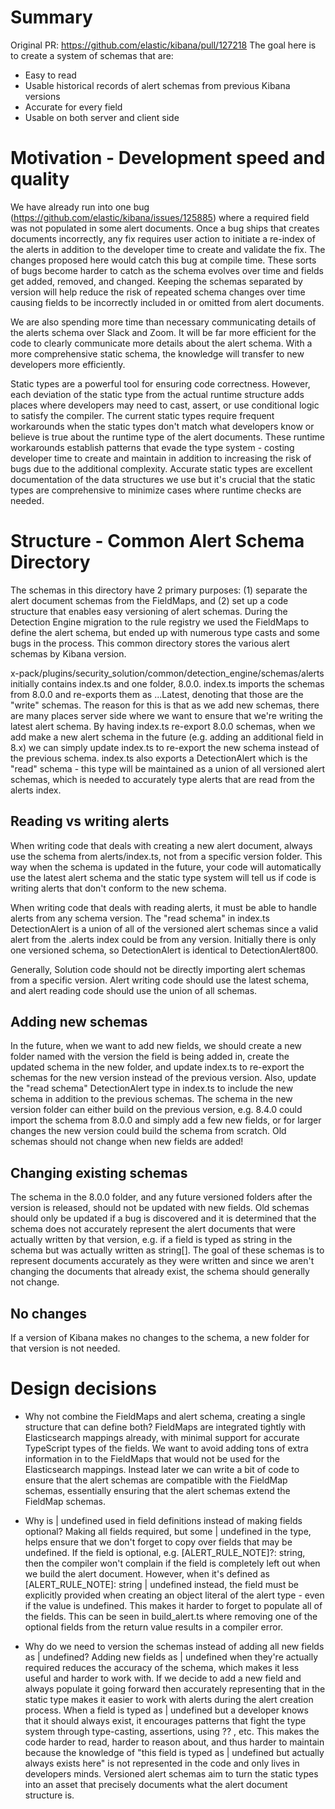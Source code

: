 # Summary

Original PR: https://github.com/elastic/kibana/pull/127218
The goal here is to create a system of schemas that are:

- Easy to read
- Usable historical records of alert schemas from previous Kibana versions
- Accurate for every field
- Usable on both server and client side

# Motivation - Development speed and quality

We have already run into one bug (https://github.com/elastic/kibana/issues/125885) where a required field was not populated in some alert documents. Once a bug ships that creates documents incorrectly, any fix requires user action to initiate a re-index of the alerts in addition to the developer time to create and validate the fix. The changes proposed here would catch this bug at compile time. These sorts of bugs become harder to catch as the schema evolves over time and fields get added, removed, and changed. Keeping the schemas separated by version will help reduce the risk of repeated schema changes over time causing fields to be incorrectly included in or omitted from alert documents.

We are also spending more time than necessary communicating details of the alerts schema over Slack and Zoom. It will be far more efficient for the code to clearly communicate more details about the alert schema. With a more comprehensive static schema, the knowledge will transfer to new developers more efficiently.

Static types are a powerful tool for ensuring code correctness. However, each deviation of the static type from the actual runtime structure adds places where developers may need to cast, assert, or use conditional logic to satisfy the compiler. The current static types require frequent workarounds when the static types don't match what developers know or believe is true about the runtime type of the alert documents. These runtime workarounds establish patterns that evade the type system - costing developer time to create and maintain in addition to increasing the risk of bugs due to the additional complexity. Accurate static types are excellent documentation of the data structures we use but it's crucial that the static types are comprehensive to minimize cases where runtime checks are needed.

# Structure - Common Alert Schema Directory

The schemas in this directory have 2 primary purposes: (1) separate the alert document schemas from the FieldMaps, and (2) set up a code structure that enables easy versioning of alert schemas. During the Detection Engine migration to the rule registry we used the FieldMaps to define the alert schema, but ended up with numerous type casts and some bugs in the process. This common directory stores the various alert schemas by Kibana version.

x-pack/plugins/security_solution/common/detection_engine/schemas/alerts initially contains index.ts and one folder, 8.0.0. index.ts imports the schemas from 8.0.0 and re-exports them as ...Latest, denoting that those are the "write" schemas. The reason for this is that as we add new schemas, there are many places server side where we want to ensure that we're writing the latest alert schema. By having index.ts re-export 8.0.0 schemas, when we add make a new alert schema in the future (e.g. adding an additional field in 8.x) we can simply update index.ts to re-export the new schema instead of the previous schema. index.ts also exports a DetectionAlert which is the "read" schema - this type will be maintained as a union of all versioned alert schemas, which is needed to accurately type alerts that are read from the alerts index.

## Reading vs writing alerts

When writing code that deals with creating a new alert document, always use the schema from alerts/index.ts, not from a specific version folder. This way when the schema is updated in the future, your code will automatically use the latest alert schema and the static type system will tell us if code is writing alerts that don't conform to the new schema.

When writing code that deals with reading alerts, it must be able to handle alerts from any schema version. The "read schema" in index.ts DetectionAlert is a union of all of the versioned alert schemas since a valid alert from the .alerts index could be from any version. Initially there is only one versioned schema, so DetectionAlert is identical to DetectionAlert800.

Generally, Solution code should not be directly importing alert schemas from a specific version. Alert writing code should use the latest schema, and alert reading code should use the union of all schemas.

## Adding new schemas

In the future, when we want to add new fields, we should create a new folder named with the version the field is being added in, create the updated schema in the new folder, and update index.ts to re-export the schemas for the new version instead of the previous version. Also, update the "read schema" DetectionAlert type in index.ts to include the new schema in addition to the previous schemas. The schema in the new version folder can either build on the previous version, e.g. 8.4.0 could import the schema from 8.0.0 and simply add a few new fields, or for larger changes the new version could build the schema from scratch. Old schemas should not change when new fields are added!

## Changing existing schemas

The schema in the 8.0.0 folder, and any future versioned folders after the version is released, should not be updated with new fields. Old schemas should only be updated if a bug is discovered and it is determined that the schema does not accurately represent the alert documents that were actually written by that version, e.g. if a field is typed as string in the schema but was actually written as string[]. The goal of these schemas is to represent documents accurately as they were written and since we aren't changing the documents that already exist, the schema should generally not change.

## No changes

If a version of Kibana makes no changes to the schema, a new folder for that version is not needed.

# Design decisions

- Why not combine the FieldMaps and alert schema, creating a single structure that can define both?
  FieldMaps are integrated tightly with Elasticsearch mappings already, with minimal support for accurate TypeScript types of the fields. We want to avoid adding tons of extra information in to the FieldMaps that would not be used for the Elasticsearch mappings. Instead later we can write a bit of code to ensure that the alert schemas are compatible with the FieldMap schemas, essentially ensuring that the alert schemas extend the FieldMap schemas.

- Why is | undefined used in field definitions instead of making fields optional?
  Making all fields required, but some | undefined in the type, helps ensure that we don't forget to copy over fields that may be undefined. If the field is optional, e.g. [ALERT_RULE_NOTE]?: string, then the compiler won't complain if the field is completely left out when we build the alert document. However, when it's defined as [ALERT_RULE_NOTE]: string | undefined instead, the field must be explicitly provided when creating an object literal of the alert type - even if the value is undefined. This makes it harder to forget to populate all of the fields. This can be seen in build_alert.ts where removing one of the optional fields from the return value results in a compiler error.

- Why do we need to version the schemas instead of adding all new fields as | undefined?
  Adding new fields as | undefined when they're actually required reduces the accuracy of the schema, which makes it less useful and harder to work with. If we decide to add a new field and always populate it going forward then accurately representing that in the static type makes it easier to work with alerts during the alert creation process. When a field is typed as | undefined but a developer knows that it should always exist, it encourages patterns that fight the type system through type-casting, assertions, using ?? <some default value>, etc. This makes the code harder to read, harder to reason about, and thus harder to maintain because the knowledge of "this field is typed as | undefined but actually always exists here" is not represented in the code and only lives in developers minds. Versioned alert schemas aim to turn the static types into an asset that precisely documents what the alert document structure is.
